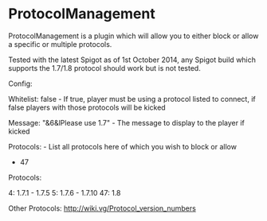 ProtocolManagement
=====================

ProtocolManagement is a plugin which will allow you to either block or allow a specific or multiple protocols.

Tested with the latest Spigot as of 1st October 2014, any Spigot build which supports the 1.7/1.8 protocol should work but is not tested.

Config:

Whitelist: false - If true, player must be using a protocol listed to connect, if false players with those protocols will be kicked 

Message: "&6&lPlease use 1.7" - The message to display to the player if kicked

Protocols: - List all protocols here of which you wish to block or allow

 - 47
 
 
 
Protocols:
 
 4: 1.7.1 - 1.7.5
 5: 1.7.6 - 1.7.10
 47: 1.8
 
 Other Protocols: http://wiki.vg/Protocol_version_numbers